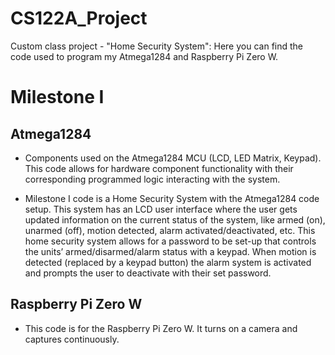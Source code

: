 # CS122A_Project
Custom class project - "Home Security System": Here you can find the code used to program my Atmega1284 and Raspberry Pi Zero W.


# Milestone I

## Atmega1284
- Components used on the Atmega1284 MCU (LCD, LED Matrix, Keypad). This code allows for hardware component functionality with their corresponding programmed logic interacting with the system.

- Milestone I code is a Home Security System with the Atmega1284 code setup. This system has an LCD user interface where the user gets updated information on the current status of the system, like armed (on), unarmed (off), motion detected, alarm activated/deactivated, etc. This home security system allows for a password to be set-up that controls the units’ armed/disarmed/alarm status with a keypad. When motion is detected (replaced by a keypad button) the alarm system is activated and prompts the user to deactivate with their set password.

## Raspberry Pi Zero W
- This code is for the Raspberry Pi Zero W. It turns on a camera and captures continuously.
